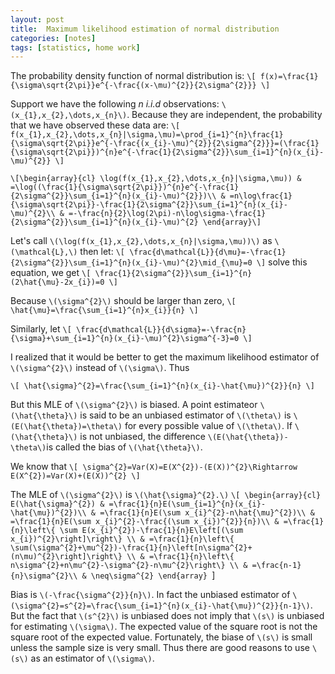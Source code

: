 ```yaml
---
layout: post
title:  Maximum likelihood estimation of normal distribution
categories: [notes]
tags: [statistics, home work]
---
```


The probability density function of normal distribution is:
`\[
f(x)=\frac{1}{\sigma\sqrt{2\pi}}e^{-\frac{(x-\mu)^{2}}{2\sigma^{2}}}
\]`


Support we have the following *n i.i.d* observations: `\(x_{1},x_{2},\dots,x_{n}\)`.
Because they are independent, the probability that we have observed
these data are:
`\[
f(x_{1},x_{2},\dots,x_{n}|\sigma,\mu)=\prod_{i=1}^{n}\frac{1}{\sigma\sqrt{2\pi}}e^{-\frac{(x_{i}-\mu)^{2}}{2\sigma^{2}}}=(\frac{1}{\sigma\sqrt{2\pi}})^{n}e^{-\frac{1}{2\sigma^{2}}\sum_{i=1}^{n}(x_{i}-\mu)^{2}}
\]`


`\[\begin{array}{cl}
\log(f(x_{1},x_{2},\dots,x_{n}|\sigma,\mu)) & =\log((\frac{1}{\sigma\sqrt{2\pi}})^{n}e^{-\frac{1}{2\sigma^{2}}\sum_{i=1}^{n}(x_{i}-\mu)^{2}})\\
 & =n\log\frac{1}{\sigma\sqrt{2\pi}}-\frac{1}{2\sigma^{2}}\sum_{i=1}^{n}(x_{i}-\mu)^{2}\\
 & =-\frac{n}{2}\log(2\pi)-n\log\sigma-\frac{1}{2\sigma^{2}}\sum_{i=1}^{n}(x_{i}-\mu)^{2}
\end{array}\]`

Let's call `\(\log(f(x_{1},x_{2},\dots,x_{n}|\sigma,\mu))\)` as `\(\mathcal{L},\)`
then let:
`\[
\frac{d\mathcal{L}}{d\mu}=-\frac{1}{2\sigma^{2}}\sum_{i=1}^{n}(x_{i}-\mu)^{2}\mid_{\mu}=0
\]`
 solve this equation, we get 
`\[
\frac{1}{2\sigma^{2}}\sum_{i=1}^{n}(2\hat{\mu}-2x_{i})=0
\]`

Because `\(\sigma^{2}\)` should be larger than zero,
`\[
\hat{\mu}=\frac{\sum_{i=1}^{n}x_{i}}{n}
\]`


Similarly, let
`\[
\frac{d\mathcal{L}}{d\sigma}=-\frac{n}{\sigma}+\sum_{i=1}^{n}(x_{i}-\mu)^{2}\sigma^{-3}=0
\]`


I realized that it would be better to get the maximum likelihood estimator
of `\(\sigma^{2}\)` instead of `\(\sigma\)`. Thus

`\[
\hat{\sigma}^{2}=\frac{\sum_{i=1}^{n}(x_{i}-\hat{\mu})^{2}}{n}
\]`


But this MLE of `\(\sigma^{2}\)` is biased. A point estimateor `\(\hat{\theta}\)` is said to be an unbiased estimator
of `\(\theta\)` is `\(E(\hat{\theta})=\theta\)` for every possible value
of `\(\theta\)`. If `\(\hat{\theta}\)` is not unbiased, the difference `\(E(\hat{\theta})-\theta\)`is
called the bias of `\(\hat{\theta}\)`.

We know that 
`\[
\sigma^{2}=Var(X)=E(X^{2})-(E(X))^{2}\Rightarrow E(X^{2})=Var(X)+(E(X))^{2}
\]`


The MLE of `\(\sigma^{2}\)` is `\(\hat{\sigma}^{2}.\)` 
`\[
\begin{array}{cl}
E(\hat{\sigma}^{2}) & =\frac{1}{n}E(\sum_{i=1}^{n}(x_{i}-\hat{\mu})^{2})\\
 & =\frac{1}{n}E(\sum x_{i}^{2}-n\hat{\mu}^{2})\\
 & =\frac{1}{n}E(\sum x_{i}^{2}-\frac{(\sum x_{i})^{2}}{n})\\
 & =\frac{1}{n}\left\{ \sum E(x_{i}^{2})-\frac{1}{n}E\left[(\sum x_{i})^{2}\right]\right\} \\
 & =\frac{1}{n}\left\{ \sum(\sigma^{2}+\mu^{2})-\frac{1}{n}\left[n\sigma^{2}+(n\mu)^{2}\right]\right\} \\
 & =\frac{1}{n}\left\{ n\sigma^{2}+n\mu^{2}-\sigma^{2}-n\mu^{2}\right\} \\
 & =\frac{n-1}{n}\sigma^{2}\\
 & \neq\sigma^{2}
\end{array}
`\]


Bias is `\(-\frac{\sigma^{2}}{n}\)`. In fact the unbiased estimator of
`\(\sigma^{2}=s^{2}=\frac{\sum_{i=1}^{n}(x_{i}-\hat{\mu})^{2}}{n-1}\)`.
But the fact that `\(s^{2}\)` is unbiased does not imply that `\(s\)` is
unbiased for estimating `\(\sigma\)`. The expected value of the square
root is not the square root of the expected value. Fortunately, the
biase of `\(s\)` is small unless the sample size is very small. Thus
there are good reasons to use `\(s\)` as an estimator of `\(\sigma\)`.
